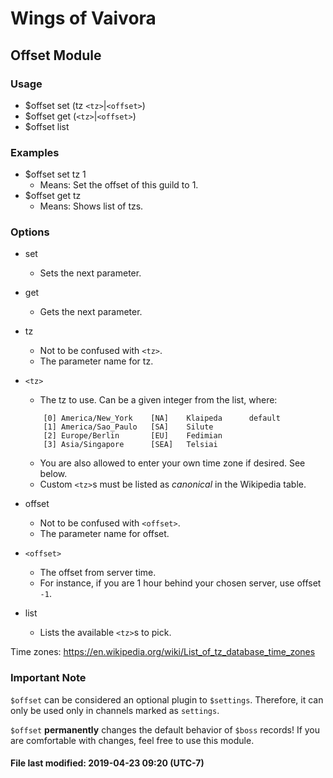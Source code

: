 # Wings of Vaivora

## Offset Module

### Usage
+ $offset set (tz `<tz>`|`<offset>`)
+ $offset get (`<tz>`|`<offset>`)
+ $offset list

### Examples
+ $offset set tz 1
    - Means: Set the offset of this guild to 1.
+ $offset get tz
    - Means: Shows list of tzs.

### Options
+ set
    - Sets the next parameter.

+ get
    - Gets the next parameter.

+ tz
    - Not to be confused with `<tz>`.
    - The parameter name for tz.

+ `<tz>`
    - The tz to use. Can be a given integer from the list, where:
    ```
        [0] America/New_York    [NA]    Klaipeda      default
        [1] America/Sao_Paulo   [SA]    Silute
        [2] Europe/Berlin       [EU]    Fedimian
        [3] Asia/Singapore      [SEA]   Telsiai
    ```
    - You are also allowed to enter your own time zone if desired. See below.
    - Custom `<tz>`s must be listed as *canonical* in the Wikipedia table.

+ offset
    - Not to be confused with `<offset>`.
    - The parameter name for offset.

+ `<offset>`
    - The offset from server time.
    - For instance, if you are 1 hour behind your chosen server, use offset `-1`.

+ list
    - Lists the available `<tz>`s to pick.

Time zones: <https://en.wikipedia.org/wiki/List_of_tz_database_time_zones>

### Important Note

`$offset` can be considered an optional plugin to `$settings`. Therefore, it can only be used only in channels marked as `settings`.

`$offset` **permanently** changes the default behavior of `$boss` records! If you are comfortable with changes, feel free to use this module.

#### File last modified: 2019-04-23 09:20 (UTC-7)
